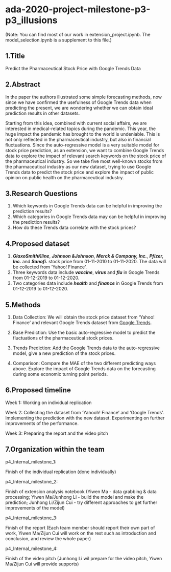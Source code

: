 # ada-2020-project-milestone-p3-p3_illusions
(Note: You can find most of our work in extension_project.ipynb. The model_selection.ipynb is a supplement to this file.)

## 1.Title
Predict the Pharmaceutical Stock Price with Google Trends Data

## 2.Abstract
In the paper the authors illustrated some simple forecasting methods, now since we have confirmed the usefulness of Google Trends data when predicting the present, we are wondering whether we can obtain ideal prediction results in other datasets.

Starting from this idea, combined with current social affairs, we are interested in medical-related topics during the pandemic. This year, the huge impact the pandemic has brought to the world is undeniable. This is not only reflected in the pharmaceutical industry, but also in financial fluctuations. Since the auto-regressive model is a very suitable model for stock price prediction, as an extension, we want to combine Google Trends data to explore the impact of relevant search keywords on the stock price of the pharmaceutical industry. So we take five most well-known stocks from the pharmaceutical industry as our new dataset, trying to use Google Trends data to predict the stock price and explore the impact of public opinion on public health on the pharmaceutical industry.

## 3.Research Questions
1) Which keywords in Google Trends data can be helpful in improving the prediction results?
2) Which categories in Google Trends data may can be helpful in improving the prediction results?
3) How do these Trends data correlate with the stock prices?

## 4.Proposed dataset
1) ***GlaxoSmithKline***, ***Johnson &Johnson***, ***Merck & Company, Inc.***, ***Pfizer, Inc.*** and ***Sanofi.*** stock price from 01-11-2010 to 01-11-2020. The data will be collected from ‘Yahoo! Finance’.
2) Three keywords data include ***vaccine***, ***virus*** and ***flu*** in Google Trends from 01-12-2019 to 01-12-2020.
3) Two categories data include ***health*** and ***finance*** in Google Trends from 01-12-2019 to 01-12-2020.

## 5.Methods
1) Data Collection: We will obtain the stock price dataset from ‘Yahoo! Finance’ and relevant Google Trends dataset from [Google Trends](https://trends.google.com/trends/?geo=US).

2) Base Prediction: Use the basic auto-regressive model to predict the fluctuations of the pharmaceutical stock prices.

3) Trends Prediction: Add the Google Trends data to the auto-regressive model, give a new prediction of the stock prices.

4) Comparison: Compare the MAE of the two different predicting ways above. Explore the impact of Google Trends data on the forecasting during some economic turning point periods.

## 6.Proposed timeline
Week 1: Working on individual replication

Week 2: Collecting the dataset from ‘Yahooh! Finance’ and ‘Google Trends’. Implementing the prediction with the new dataset. Experimenting on further improvements of the performance.

Week 3: Preparing the report and the video pitch 

## 7.Organization within the team
p4_Internal_milestone_1:

Finish of the individual replication (done individually)

p4_Internal_milestone_2:

Finish of extension analysis notebook (Yiwen Ma - data grabbing & data processing; Yiwen Ma/Junhong Li - build the model and make the prediction; Junhong Li/Zijun Cui - try different approaches to get further improvements of the model)

p4_Internal_milestone_3:

Finish of the report (Each team member should report their own part of work, Yiwen Ma/Zijun Cui will work on the rest such as introduction and conclusion, and review the whole paper)

p4_Internal_milestone_4:

Finish of the video pitch (Junhong Li wil prepare for the video pitch, Yiwen Ma/Zijun Cui will provide supports)
